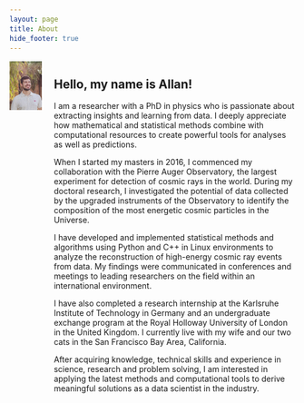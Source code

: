 ```yaml
---
layout: page
title: About
hide_footer: true
---
```



<div class="columns">
    <div class="column is-4">
        <img align="left" width="300" src="/img/allan.jpg" style="margin-top:2px;margin-right:30px;margin-bottom:4px">
    </div>
    <div class="column is-7">
        <h2>Hello, my name is Allan!</h2>
        <p>
            I am a researcher with a PhD in physics who is passionate about extracting insights and learning from data.
            I deeply appreciate how mathematical and statistical methods combine with computational resources to create powerful tools for analyses as well as predictions.
        </p>
        <p>
            When I started my masters in 2016, I commenced my collaboration with the Pierre Auger Observatory, the largest experiment for detection of cosmic rays in the world.
            During my doctoral research, I investigated the potential of data collected by the upgraded instruments of the Observatory to identify the composition of the most energetic cosmic particles in the Universe.
        </p>
        <p>
            I have developed and implemented statistical methods and algorithms using Python and C++ in Linux environments to analyze the reconstruction of high-energy cosmic ray events from data.
            My findings were communicated in conferences and meetings to leading researchers on the field within an international environment.
        </p>
        <p>
            I have also completed a research internship at the Karlsruhe Institute of Technology in Germany and an undergraduate exchange program at the Royal Holloway University of London in the United Kingdom.
            I currently live with my wife and our two cats in the San Francisco Bay Area, California.
        </p>
        <p>
            After acquiring knowledge, technical skills and experience in science, research and problem solving, I am interested in applying the latest methods and computational tools to derive meaningful solutions as a data scientist in the industry.
        </p>
    </div>
</div>

